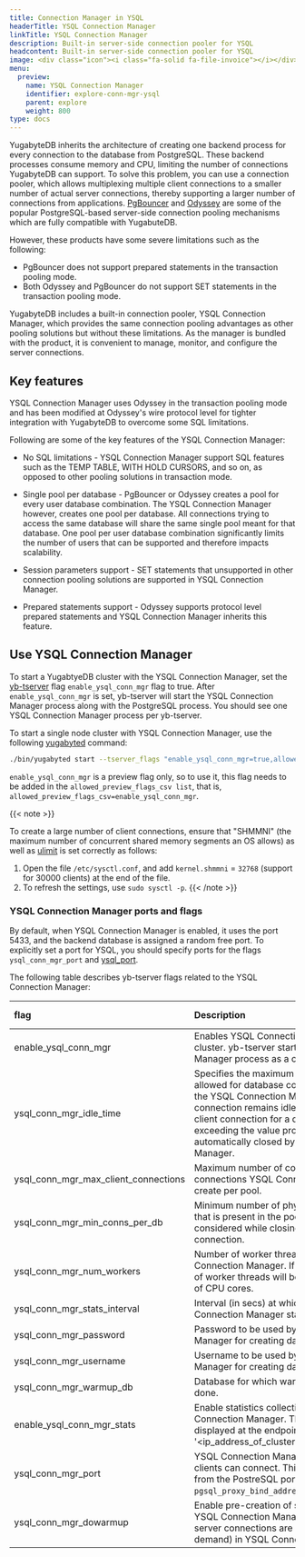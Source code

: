 ```yaml
---
title: Connection Manager in YSQL
headerTitle: YSQL Connection Manager
linkTitle: YSQL Connection Manager
description: Built-in server-side connection pooler for YSQL
headcontent: Built-in server-side connection pooler for YSQL
image: <div class="icon"><i class="fa-solid fa-file-invoice"></i></div>
menu:
  preview:
    name: YSQL Connection Manager
    identifier: explore-conn-mgr-ysql
    parent: explore
    weight: 800
type: docs
---
```


YugabyteDB inherits the architecture of creating one backend process for every connection to the database from PostgreSQL. These backend processes consume memory and CPU, limiting the number of connections YugabyteDB can support. To solve this problem, you can use a connection pooler, which allows multiplexing multiple client connections to a smaller number of actual server connections, thereby supporting a larger number of connections from applications. [PgBouncer](https://github.com/pgbouncer/pgbouncer) and [Odyssey](https://github.com/yandex/odyssey) are some of the popular PostgreSQL-based server-side connection pooling mechanisms which are fully compatible with YugabuteDB.

However, these products have some severe limitations such as the following:

- PgBouncer does not support prepared statements in the transaction pooling mode.
- Both Odyssey and PgBouncer do not support SET statements in the transaction pooling mode.

YugabyteDB includes a built-in connection pooler, YSQL Connection Manager, which provides the same connection pooling advantages as other pooling solutions but without these limitations. As the manager is bundled with the product, it is convenient to manage, monitor, and configure the server connections.

<!-- ----- Add Diagram---- -->

## Key features

YSQL Connection Manager uses Odyssey in the transaction pooling mode and has been modified at Odyssey's wire protocol level for tighter integration with YugabyteDB to overcome some SQL limitations.

Following are some of the key features of the YSQL Connection Manager:

- No SQL limitations - YSQL Connection Manager support SQL features such as the TEMP TABLE, WITH HOLD CURSORS, and so on, as opposed to other pooling solutions in transaction mode.

- Single pool per database - PgBouncer or Odyssey creates a pool for every user database combination. The YSQL Connection Manager however, creates one pool per database. All connections trying to access the same database will share the same single pool meant for that database. One pool per user database combination significantly limits the number of users that can be supported and therefore impacts scalability.

- Session parameters support - SET statements that unsupported in other connection pooling solutions are supported in YSQL Connection Manager.

- Prepared statements support - Odyssey supports protocol level prepared statements and YSQL Connection Manager inherits this feature.

## Use YSQL Connection Manager

To start a YugabtyeDB cluster with the YSQL Connection Manager, set the [yb-tserver](../../../reference/configuration/yb-tserver/) flag `enable_ysql_conn_mgr` flag to true.
After `enable_ysql_conn_mgr` is set, yb-tserver will start the YSQL Connection Manager process along with the PostgreSQL process. You should see one YSQL Connection Manager process per yb-tserver.

To start a single node cluster with YSQL Connection Manager, use the following [yugabyted](../../../reference/configuration/yugabyted/) command:

```sh
./bin/yugabyted start --tserver_flags "enable_ysql_conn_mgr=true,allowed_preview_flags_csv=enable_ysql_conn_mgr" --ui false
```

`enable_ysql_conn_mgr` is a preview flag only, so to use it, this flag needs to be added in the `allowed_preview_flags_csv list`, that is, `allowed_preview_flags_csv=enable_ysql_conn_mgr`.

{{< note >}}

To create a large number of client connections, ensure that "SHMMNI" (the maximum number of concurrent shared memory segments an OS allows) as well as [ulimit](../../../deploy/manual-deployment/system-config/#ulimits) is set correctly as follows:

1. Open the file `/etc/sysctl.conf`, and add `kernel.shmmni` = `32768` (support for 30000 clients) at the end of the file.
1. To refresh the settings, use `sudo sysctl -p`.
{{< /note >}}

### YSQL Connection Manager ports and flags

By default, when YSQL Connection Manager is enabled, it uses the port 5433, and the backend database is assigned a random free port.
To explicitly set a port for YSQL, you should specify ports for the flags `ysql_conn_mgr_port` and [ysql_port](../../../reference/configuration/yugabyted/#advanced-flags).

The following table describes yb-tserver flags related to the YSQL Connection Manager:

| flag | Description | Default value |
|:---- | :---------- | :------------ |
| enable_ysql_conn_mgr | Enables YSQL Connection Manager for the cluster. yb-tserver starts a YSQL Connection Manager process as a child process. | false |
| ysql_conn_mgr_idle_time | Specifies the maximum idle (secs) time allowed for database connections created by the YSQL Connection Manager. If a database connection remains idle without serving a client connection for a duration equal to, or exceeding the value provided, it will be automatically closed by the YSQL Connection Manager. | 60 |
| ysql_conn_mgr_max_client_connections | Maximum number of concurrent database connections YSQL Connection Manager can create per pool. | 10000 |
| ysql_conn_mgr_min_conns_per_db | Minimum number of physical connections that is present in the pool. This limit is not considered while closing a broken physical connection. | 1 |
| ysql_conn_mgr_num_workers | Number of worker threads used by YSQL Connection Manager. If set to 0, the number of worker threads will be half of the number of CPU cores. | 0 |
| ysql_conn_mgr_stats_interval | Interval (in secs) at which the YSQL Connection Manager statistics is updated. | 10 |
| ysql_conn_mgr_password | Password to be used by YSQL Connection Manager for creating database connections. |  yugabyte |
| ysql_conn_mgr_username | Username to be used by YSQL Connection Manager for creating database connections.| yugabyte |
| ysql_conn_mgr_warmup_db | Database for which warmup needs to be done. | yugabyte |
| enable_ysql_conn_mgr_stats | Enable statistics collection from YSQL Connection Manager. These stats are displayed at the endpoint '<ip_address_of_cluster>:13000/connections' | true |
| ysql_conn_mgr_port | YSQL Connection Manager port to which clients can connect. This must be different from the PostreSQL port set via `pgsql_proxy_bind_address`. | 5433 |
| ysql_conn_mgr_dowarmup | Enable pre-creation of server connections in YSQL Connection Manager. If set to false, the server connections are created lazily (on-demand) in YSQL Connection Manager. | false |
